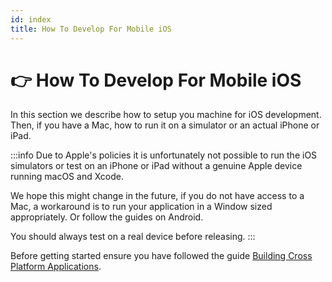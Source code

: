 ```yaml
---
id: index
title: How To Develop For Mobile iOS
---
```



# 👉 How To Develop For Mobile iOS

In this section we describe how to setup you machine for iOS development. Then, if you have a Mac, how to run it on a simulator or an actual iPhone or iPad.

:::info
Due to Apple's policies it is unfortunately not possible to run the iOS simulators or test on an iPhone or iPad without a genuine Apple device running macOS and Xcode.

We hope this might change in the future, if you do not have access to a Mac, a workaround is to run your application in a Window sized appropriately. Or follow the guides on Android.

You should always test on a real device before releasing.
:::

Before getting started ensure you have followed the guide [Building Cross Platform Applications](../../guides/building-cross-platform-applications).
